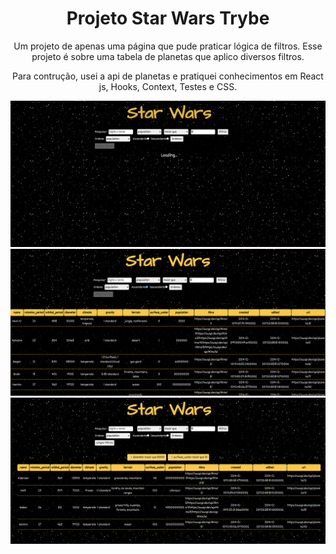 <div align="center">

# Projeto Star Wars Trybe

Um projeto de apenas uma página que pude praticar lógica de filtros. Esse projeto é sobre uma tabela de planetas que aplico diversos filtros.

Para contrução, usei a api de planetas e pratiquei conhecimentos em React js, Hooks, Context, Testes e CSS.

![image](./src/tela_loading.png)
![image](./src/tela_main.png)
![image](./src/tela_filtros.png)